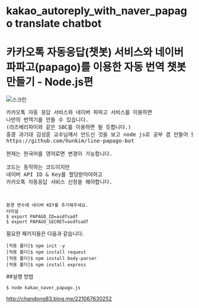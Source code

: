 # kakao_autoreply_with_naver_papago    translate chatbot
# 카카오톡 자동응답(챗봇) 서비스와 네이버 파파고(papago)를 이용한 자동 번역 챗봇 만들기 - Node.js편



![스크린](./img/Screenshot.png)

<pre>
카카오톡 자동 응답 서비스와 네이버 파파고 서비스를 이용하면
나만의 번역기를 만들 수 있습니다.
(라즈베리파이와 같은 SBC를 이용하면 될 듯합니다.)
홍콩 과기대 김성훈 교수님께서 만드신 것을 보고 node js로 공부 겸 만들어 봤습니다.
https://github.com/hunkim/line-papago-bot

현재는 한국어를 영어로면 변경이 가능합니다.

코드는 동작하는 코드이지만
네이버 API ID & Key를 할당받아야하고
카카오톡 자동응답 서비스 신청을 해야합니다.

</pre>

~~~~

환경 변수에 네이버 KEY를 추가해주세요.
터미널
$ export PAPAGO_ID=asdfsadf
$ export PAPAGO_SECRET=asdfsadf
~~~~


필요한 패키지들은 다음과 같습니다.
~~~~
[적용 폴더]$ npm init -y
[적용 폴더]$ npm install request
[적용 폴더]$ npm install body-parser
[적용 폴더]$ npm install express
~~~~



##실행 방법
~~~
$ node kakao_naver_papago.js
~~~

http://chandong83.blog.me/221067630252
